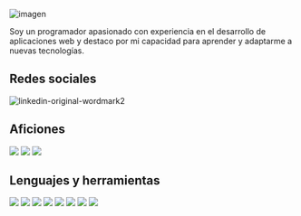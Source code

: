 ![imagen](https://github.com/user-attachments/assets/97720b8c-ba47-43f0-92a5-4837d1759d1c)

Soy un programador apasionado con experiencia en el desarrollo de aplicaciones web y destaco por mi capacidad para aprender y adaptarme a nuevas tecnologías.

<h2>Redes sociales</h2>

![linkedin-original-wordmark2](https://github.com/user-attachments/assets/02e952cc-b776-41c0-af08-5b42e29b5b12)

<h2>Aficiones</h2>
<div>
  <img src="https://github.com/user-attachments/assets/2c5f4d9d-7428-4276-95b1-ade1b469bfb0" />
  <img src="https://github.com/user-attachments/assets/fb7ebfbe-923b-48f0-8b2d-c26dadb16af0" />
  <img src="https://github.com/user-attachments/assets/541e2bf4-13c8-42f3-87ac-67dc96b101a4" />
</div>

<h2>Lenguajes y herramientas</h2>
<div>
    <img src="https://github.com/user-attachments/assets/0250caa4-11fd-47ea-8e78-6b5f860b07ba" />
    <img src="https://github.com/user-attachments/assets/eb373ed3-eb60-4390-b6de-5f20acf3dc6b" />
    <img src="https://github.com/user-attachments/assets/89bdd72e-11d0-4b18-afb5-4cd10d521dd1" />
    <img src="!https://github.com/user-attachments/assets/2dd2a04f-e334-4519-a5dc-89ba295dcf7a" />
    <img src="https://github.com/user-attachments/assets/82441a53-7fdc-4810-89d3-9859e6845eb7" />
    <img src="https://github.com/user-attachments/assets/d81d51a8-fa1e-4612-8097-67981a23600e" />
    <img src="https://github.com/user-attachments/assets/1c606c84-9bee-44a9-a191-1cf0fda6b11d" />
    <img src="https://github.com/user-attachments/assets/051ddc0c-8e28-4e08-acdd-f7ebd870f1c2" />
</div>
<!--
**adriaabf04/adriaabf04** is a ✨ _special_ ✨ repository because its `README.md` (this file) appears on your GitHub profile.

Here are some ideas to get you started:

- 🔭 I’m currently working on ...
- 🌱 I’m currently learning ...
- 👯 I’m looking to collaborate on ...
- 🤔 I’m looking for help with ...
- 💬 Ask me about ...
- 📫 How to reach me: ...
- 😄 Pronouns: ...
- ⚡ Fun fact: ...
-->
